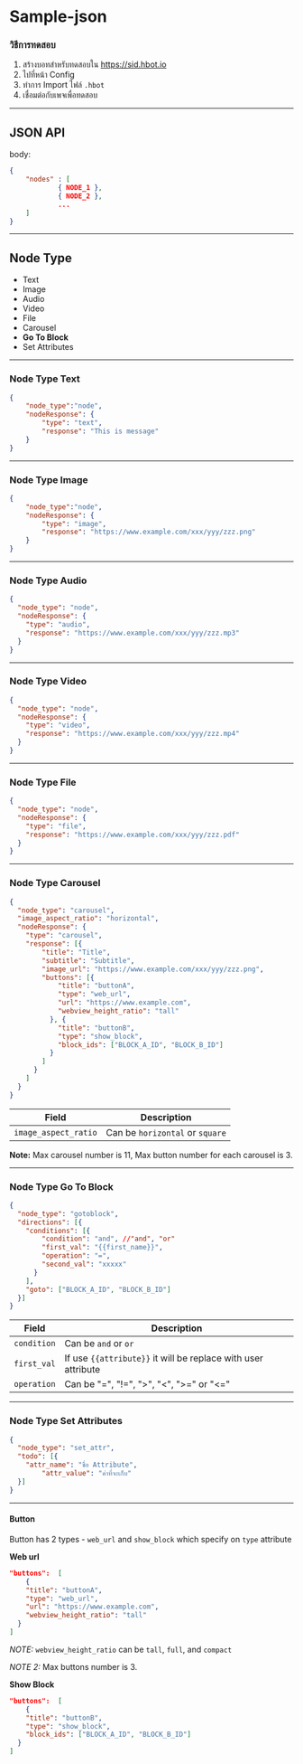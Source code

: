 # Sample-json

### วิธีการทดสอบ

1. สร้างบอทสำหรับทดสอบใน https://sid.hbot.io
2. ไปที่หน้า Config
3. ทำการ Import ไฟล์ `.hbot`
4. เชื่อมต่อกับเพจเพื่อทดสอบ


---

## JSON API

body:
```json
{
	"nodes" : [
			{ NODE_1 },
			{ NODE_2 },
			...
	]
}
```

---
## Node Type
- Text
- Image
- Audio
- Video
- File
- Carousel
- **Go To Block**
- Set Attributes

---

### Node Type Text

```json
{
	"node_type":"node",
	"nodeResponse": {
		"type": "text",
		"response": "This is message"
	}
}
```
---

### Node Type Image
```json
{
	"node_type":"node",
	"nodeResponse": {
		"type": "image",
		"response": "https://www.example.com/xxx/yyy/zzz.png"
	}
}
```
---

### Node Type Audio
```json
{
  "node_type": "node",
  "nodeResponse": {
    "type": "audio",
    "response": "https://www.example.com/xxx/yyy/zzz.mp3"
  }
}
```
---

### Node Type Video
```json
{
  "node_type": "node",
  "nodeResponse": {
    "type": "video",
    "response": "https://www.example.com/xxx/yyy/zzz.mp4"
  }
}
```
---

### Node Type File
```json
{
  "node_type": "node",
  "nodeResponse": {
    "type": "file",
    "response": "https://www.example.com/xxx/yyy/zzz.pdf"
  }
}
```
---

### Node Type Carousel
```json
{
  "node_type": "carousel",
  "image_aspect_ratio": "horizontal",
  "nodeResponse": {
    "type": "carousel",
    "response": [{
        "title": "Title",
        "subtitle": "Subtitle",
        "image_url": "https://www.example.com/xxx/yyy/zzz.png",
        "buttons": [{
            "title": "buttonA",
            "type": "web_url",
            "url": "https://www.example.com",
            "webview_height_ratio": "tall" 
          }, {
            "title": "buttonB",
            "type": "show_block",
            "block_ids": ["BLOCK_A_ID", "BLOCK_B_ID"]
          }
        ]
      }
    ]
  }
}
```

| Field 								| Description 
|-----------------------|-----------------
| `image_aspect_ratio`	| Can be `horizontal` or `square`

**Note:** Max carousel number is 11, Max button number for each carousel is 3.


---


### Node Type Go To Block
```json
{
  "node_type": "gotoblock",
  "directions": [{
    "conditions": [{
        "condition": "and", //"and", "or"
        "first_val": "{{first_name}}",
        "operation": "=",
        "second_val": "xxxxx"
      }
    ],
    "goto": ["BLOCK_A_ID", "BLOCK_B_ID"]
  }]
}
```

| Field 			| Description 
|-------------|-----------------
| `condition`	| Can be `and` or `or`
| `first_val` | If use `{{attribute}}` it will be replace with user attribute
| `operation`	| Can be "=", "!=", ">", "<", ">=" or "<="

---


### Node Type Set Attributes
```json
{
  "node_type": "set_attr",
  "todo": [{
    "attr_name": "ชื่อ Attribute",
		"attr_value": "ค่าที่จะเก็บ"
  }]
}
```

---

#### Button
Button has 2 types - `web_url` and `show_block` which specify on `type` attribute

**Web url**
```json
"buttons":  [
	{
    "title": "buttonA",
    "type": "web_url",
    "url": "https://www.example.com",
    "webview_height_ratio": "tall"
  }
]
```

*NOTE:* `webview_height_ratio` can be `tall`, `full`, and `compact`

*NOTE 2:* Max buttons number is 3.

**Show Block**
```json
"buttons":  [
	{
    "title": "buttonB",
    "type": "show_block",
    "block_ids": ["BLOCK_A_ID", "BLOCK_B_ID"]
  }
]
```
